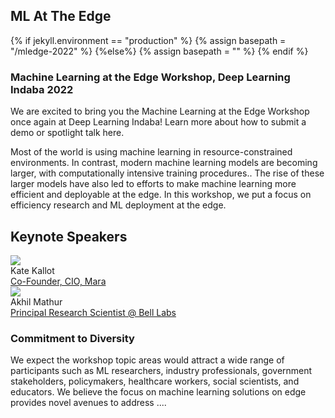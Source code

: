 ## ML At The Edge

{% if jekyll.environment  == "production" %}
{% assign basepath = "/mledge-2022" %}
{%else%}
{% assign basepath = "" %}
{% endif %}

<!-- ## Practical ML for Developing Countries: learning under limited/low resource scenarios -->

### Machine Learning at the Edge Workshop, Deep Learning Indaba 2022

<div class="update">
       We are excited to bring you the Machine Learning at the Edge Workshop once again at Deep Learning Indaba! Learn more about how to submit a demo or spotlight talk here.
</div>

Most of the world is using machine learning in resource-constrained environments. In contrast, modern machine learning models are becoming larger, with computationally intensive training procedures.. The rise of these larger models have also led to efforts to make machine learning more efficient and deployable at the edge. In this workshop, we put a focus on efficiency research and ML deployment at the edge.

## Keynote Speakers

<div>
    <div class="iblock headshotbox "> 
        <img src="{{basepath}}/images/speakers/kate.jpeg" class="headshot">
        <div class="headshotname"> Kate Kallot </div>
            <a href="https://www.linkedin.com/in/kathleen-kallot/" class="headshotaffiliation"> Co-Founder, CIO, Mara </a>
    </div>
    
   <div class="iblock headshotbox "> 
        <img src="{{basepath}}/images/speakers/akhil.jpeg" class="headshot">
        <div class="headshotname"> Akhil Mathur </div>
            <a href="https://www.linkedin.com/in/akhilmathur/?originalSubdomain=uk" class="headshotaffiliation"> Principal Research Scientist @ Bell Labs </a>
    </div>

</div>

### Commitment to Diversity

We expect the workshop topic areas would attract a wide range of participants such as ML researchers, industry professionals, government stakeholders, policymakers, healthcare workers, social scientists, and educators. We believe the focus on machine learning solutions on edge provides novel avenues to address ....
